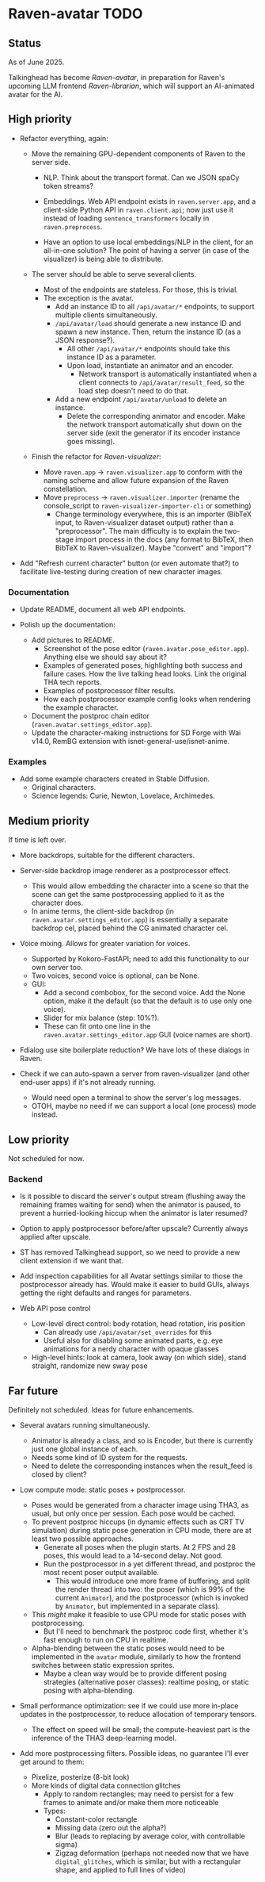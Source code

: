 # Raven-avatar TODO

## Status

As of June 2025.

Talkinghead has become *Raven-avatar*, in preparation for Raven's upcoming LLM frontend *Raven-librarian*, which will support an AI-animated avatar for the AI.


## High priority

- Refactor everything, again:
  - Move the remaining GPU-dependent components of Raven to the server side.
    - NLP. Think about the transport format. Can we JSON spaCy token streams?

    - Embeddings. Web API endpoint exists in `raven.server.app`, and a client-side Python API in `raven.client.api`; now just use it instead of loading `sentence_transformers` locally in `raven.preprocess`.

    - Have an option to use local embeddings/NLP in the client, for an all-in-one solution? The point of having a server (in case of the visualizer) is being able to distribute.

  - The server should be able to serve several clients.
    - Most of the endpoints are stateless. For those, this is trivial.
    - The exception is the avatar.
      - Add an instance ID to all `/api/avatar/*` endpoints, to support multiple clients simultaneously.
      - `/api/avatar/load` should generate a new instance ID and spawn a new instance. Then, return the instance ID (as a JSON response?).
        - All other `/api/avatar/*` endpoints should take this instance ID as a parameter.
        - Upon load, instantiate an animator and an encoder.
          - Network transport is automatically instantiated when a client connects to `/api/avatar/result_feed`, so the load step doesn't need to do that.
      - Add a new endpoint `/api/avatar/unload` to delete an instance.
        - Delete the corresponding animator and encoder. Make the network transport automatically shut down on the server side (exit the generator if its encoder instance goes missing).

  - Finish the refactor for *Raven-visualizer*:
    - Move `raven.app` -> `raven.visualizer.app` to conform with the naming scheme and allow future expansion of the Raven constellation.
    - Move `preprocess` -> `raven.visualizer.importer` (rename the console_script to `raven-visualizer-importer-cli` or something)
      - Change terminology everywhere, this is an importer (BibTeX input, to Raven-visualizer dataset output) rather than a "preprocessor".
        The main difficulty is to explain the two-stage import process in the docs (any format to BibTeX, then BibTeX to Raven-visualizer). Maybe "convert" and "import"?

- Add "Refresh current character" button (or even automate that?) to facilitate live-testing during creation of new character images.


### Documentation

- Update README, document all web API endpoints.

- Polish up the documentation:
  - Add pictures to README.
    - Screenshot of the pose editor (`raven.avatar.pose_editor.app`). Anything else we should say about it?
    - Examples of generated poses, highlighting both success and failure cases. How the live talking head looks. Link the original THA tech reports.
    - Examples of postprocessor filter results.
    - How each postprocessor example config looks when rendering the example character.
  - Document the postproc chain editor (`raven.avatar.settings_editor.app`).
  - Update the character-making instructions for SD Forge with Wai v14.0, RemBG extension with isnet-general-use/isnet-anime.

### Examples

- Add some example characters created in Stable Diffusion.
  - Original characters.
  - Science legends: Curie, Newton, Lovelace, Archimedes.


## Medium priority

If time is left over.

- More backdrops, suitable for the different characters.

- Server-side backdrop image renderer as a postprocessor effect.
  - This would allow embedding the character into a scene so that the scene can get the same postprocessing applied to it as the character does.
  - In anime terms, the client-side backdrop (in `raven.avatar.settings_editor.app`) is essentially a separate backdrop cel, placed behind the CG animated character cel.

- Voice mixing. Allows for greater variation for voices.
  - Supported by Kokoro-FastAPI; need to add this functionality to our own server too.
  - Two voices, second voice is optional, can be None.
  - GUI:
    - Add a second combobox, for the second voice. Add the None option, make it the default (so that the default is to use only one voice).
    - Slider for mix balance (step: 10%?).
    - These can fit onto one line in the `raven.avatar.settings_editor.app` GUI (voice names are short).

- Fdialog use site boilerplate reduction? We have lots of these dialogs in Raven.

- Check if we can auto-spawn a server from raven-visualizer (and other end-user apps) if it's not already running.
  - Would need open a terminal to show the server's log messages.
  - OTOH, maybe no need if we can support a local (one process) mode instead.


## Low priority

Not scheduled for now.

### Backend

- Is it possible to discard the server's output stream (flushing away the remaining frames waiting for send) when the animator is paused, to prevent a hurried-looking hiccup when the animator is later resumed?

- Option to apply postprocessor before/after upscale? Currently always applied after upscale.

- ST has removed Talkinghead support, so we need to provide a new client extension if we want that.

- Add inspection capabilities for all Avatar settings similar to those the postprocessor already has. Would make it easier to build GUIs, always getting the right defaults and ranges for parameters.

- Web API pose control
  - Low-level direct control: body rotation, head rotation, iris position
    - Can already use `/api/avatar/set_overrides` for this
    - Useful also for disabling some animated parts, e.g. eye animations for a nerdy character with opaque glasses
  - High-level hints: look at camera, look away (on which side), stand straight, randomize new sway pose


## Far future

Definitely not scheduled. Ideas for future enhancements.

- Several avatars running simultaneously.
  - Animator is already a class, and so is Encoder, but there is currently just one global instance of each.
  - Needs some kind of ID system for the requests.
  - Need to delete the corresponding instances when the result_feed is closed by client?

- Low compute mode: static poses + postprocessor.
  - Poses would be generated from a character image using THA3, as usual, but only once per session. Each pose would be cached.
  - To prevent postproc hiccups (in dynamic effects such as CRT TV simulation) during static pose generation in CPU mode, there are at least two possible approaches.
    - Generate all poses when the plugin starts. At 2 FPS and 28 poses, this would lead to a 14-second delay. Not good.
    - Run the postprocessor in a yet different thread, and postproc the most recent poser output available.
      - This would introduce one more frame of buffering, and split the render thread into two: the poser (which is 99% of the current `Animator`),
        and the postprocessor (which is invoked by `Animator`, but implemented in a separate class).
  - This *might* make it feasible to use CPU mode for static poses with postprocessing.
    - But I'll need to benchmark the postproc code first, whether it's fast enough to run on CPU in realtime.
  - Alpha-blending between the static poses would need to be implemented in the `avatar` module, similarly to how the frontend switches between static expression sprites.
    - Maybe a clean way would be to provide different posing strategies (alternative poser classes): realtime posing, or static posing with alpha-blending.

- Small performance optimization: see if we could use more in-place updates in the postprocessor, to reduce allocation of temporary tensors.
  - The effect on speed will be small; the compute-heaviest part is the inference of the THA3 deep-learning model.

- Add more postprocessing filters. Possible ideas, no guarantee I'll ever get around to them:
  - Pixelize, posterize (8-bit look)
  - More kinds of digital data connection glitches
    - Apply to random rectangles; may need to persist for a few frames to animate and/or make them more noticeable
    - Types:
      - Constant-color rectangle
      - Missing data (zero out the alpha?)
      - Blur (leads to replacing by average color, with controllable sigma)
      - Zigzag deformation (perhaps not needed now that we have `digital_glitches`, which is similar, but with a rectangular shape, and applied to full lines of video)
